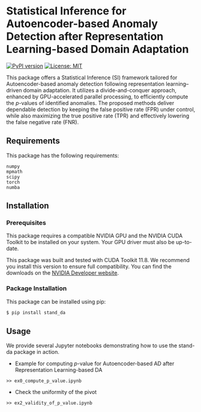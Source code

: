 # Statistical Inference for Autoencoder-based Anomaly Detection after Representation Learning-based Domain Adaptation

[![PyPI version](https://badge.fury.io/py/stand-da.svg)](https://badge.fury.io/py/stand-da)
[![License: MIT](https://img.shields.io/badge/License-MIT-yellow.svg)](https://opensource.org/licenses/MIT)

This package offers a Statistical Inference (SI) framework tailored for Autoencoder-based anomaly detection following representation learning–driven domain adaptation. It utilizes a divide-and-conquer approach, enhanced by GPU-accelerated parallel processing, to efficiently compute the $p$-values of identified anomalies. The proposed methods deliver dependable detection by keeping the false positive rate (FPR) under control, while also maximizing the true positive rate (TPR) and effectively lowering the false negative rate (FNR).

## Requirements
This package has the following requirements:

    numpy
    mpmath
    scipy
    torch
    numba

## Installation

### Prerequisites
This package requires a compatible NVIDIA GPU and the NVIDIA CUDA Toolkit to be installed on your system. Your GPU driver must also be up-to-date.

This package was built and tested with CUDA Toolkit 11.8. We recommend you install this version to ensure full compatibility. You can find the downloads on the [NVIDIA Developer website](https://developer.nvidia.com/cuda-toolkit-archive).

### Package Installation
This package can be installed using pip:
```bash
$ pip install stand_da
```

## Usage

We provide several Jupyter notebooks demonstrating how to use the stand-da package in action.

- Example for computing $p$-value for Autoencoder-based AD after Representation Learning-based DA
```
>> ex0_compute_p_value.ipynb
```
- Check the uniformity of the pivot
```
>> ex2_validity_of_p_value.ipynb
```